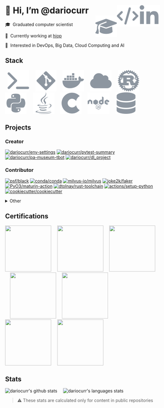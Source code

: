 <h1>
👋 Hi, I’m @dariocurr
<a href="https://www.linkedin.com/in/dariocurr">
    <img align="right" alt="linkedin" src="./assets/linkedin.svg">
</a>
&nbsp;&nbsp;&nbsp;
<a href="https://dariocurr.github.io/">
    <img align="right" alt="website" src="./assets/dev.svg">
</a>
&nbsp;&nbsp;&nbsp;
<a href="https://scholar.google.it/citations?hl=en&user=DhJKkeMAAAAJ">
    <img align="right" alt="gscholar" src="./assets/cap.svg">
</a>
</h1>

🎓&nbsp; Graduated computer scientist

🏢&nbsp; Currently working at [hiop](https://hiop.io/)

👀&nbsp; Interested in DevOps, Big Data, Cloud Computing and AI

## Stack

&nbsp;
![shell](./assets/shell.svg)
&nbsp;&nbsp;&nbsp;
![git](./assets/git.svg)
&nbsp;&nbsp;&nbsp;
![docker](./assets/docker.svg)
&nbsp;&nbsp;&nbsp;
![cloud](./assets/cloud.svg)
&nbsp;&nbsp;&nbsp;
![rust](./assets/rust.svg)
&nbsp;&nbsp;&nbsp;
![python](./assets/python.svg)
&nbsp;&nbsp;&nbsp;
![java](./assets/java.svg)
&nbsp;&nbsp;&nbsp;
![c](./assets/c.svg)
&nbsp;&nbsp;&nbsp;
![node](./assets/node.svg)
&nbsp;&nbsp;&nbsp;
![database](./assets/database.svg)

## Projects

### Creator

[![dariocurr/env-settings](https://github-readme-stats.vercel.app/api/pin/?username=dariocurr&repo=env-settings&theme=transparent&title_color=f59d62&icon_color=f59d62&text_color=aaaaaa&hide_border=true&description_lines_count=3)](https://github.com/dariocurr/env-settings)
[![dariocurr/pytest-summary](https://github-readme-stats.vercel.app/api/pin/?username=dariocurr&repo=pytest-summary&theme=transparent&title_color=f59d62&icon_color=f59d62&text_color=aaaaaa&hide_border=true&description_lines_count=3)](https://github.com/dariocurr/pytest-summary)
[![dariocurr/pa-museum-tbot](https://github-readme-stats.vercel.app/api/pin/?username=dariocurr&repo=pa-museum-tbot&theme=transparent&title_color=f59d62&icon_color=f59d62&text_color=aaaaaa&hide_border=true&description_lines_count=3)](https://github.com/dariocurr/pa-museum-tbot)
[![dariocurr/dl_project](https://github-readme-stats.vercel.app/api/pin/?username=dariocurr&repo=dl_project&theme=transparent&title_color=f59d62&icon_color=f59d62&text_color=aaaaaa&hide_border=true&description_lines_count=3)](https://github.com/dariocurr/dl_project)

### Contributor

[![psf/black](https://github-readme-stats.vercel.app/api/pin/?username=psf&repo=black&theme=transparent&show_owner=true&title_color=f59d62&icon_color=f59d62&text_color=aaaaaa&hide_border=true&description_lines_count=3)](https://github.com/psf/black)
[![conda/conda](https://github-readme-stats.vercel.app/api/pin/?username=conda&repo=conda&theme=transparent&show_owner=true&title_color=f59d62&icon_color=f59d62&text_color=aaaaaa&hide_border=true&description_lines_count=3)](https://github.com/conda/conda)
[![milvus-io/milvus](https://github-readme-stats.vercel.app/api/pin/?username=milvus-io&repo=milvus&theme=transparent&show_owner=true&title_color=f59d62&icon_color=f59d62&text_color=aaaaaa&hide_border=true&description_lines_count=3)](https://github.com/milvus-io/milvus)
[![joke2k/faker](https://github-readme-stats.vercel.app/api/pin/?username=joke2k&repo=faker&theme=transparent&show_owner=true&title_color=f59d62&icon_color=f59d62&text_color=aaaaaa&hide_border=true&description_lines_count=3)](https://github.com/joke2k/faker)
[![PyO3/maturin-action](https://github-readme-stats.vercel.app/api/pin/?username=PyO3&repo=maturin-action&theme=transparent&show_owner=true&title_color=f59d62&icon_color=f59d62&text_color=aaaaaa&hide_border=true&description_lines_count=3)](https://github.com/PyO3/maturin-action)
[![dtolnay/rust-toolchain](https://github-readme-stats.vercel.app/api/pin/?username=dtolnay&repo=rust-toolchain&theme=transparent&show_owner=true&title_color=f59d62&icon_color=f59d62&text_color=aaaaaa&hide_border=true&description_lines_count=3)](https://github.com/dtolnay/rust-toolchain)
[![actions/setup-python](https://github-readme-stats.vercel.app/api/pin/?username=actions&repo=setup-python&theme=transparent&show_owner=true&title_color=f59d62&icon_color=f59d62&text_color=aaaaaa&hide_border=true&description_lines_count=3)](https://github.com/actions/setup-python)
[![cookiecutter/cookiecutter](https://github-readme-stats.vercel.app/api/pin/?username=cookiecutter&repo=cookiecutter&theme=transparent&show_owner=true&title_color=f59d62&icon_color=f59d62&text_color=aaaaaa&hide_border=true&description_lines_count=3)](https://github.com/cookiecutter/cookiecutter)

<details>

  <summary>Other</summary>

  [![github/docs](https://github-readme-stats.vercel.app/api/pin/?username=github&repo=docs&theme=transparent&show_owner=true&title_color=f59d62&icon_color=f59d62&text_color=aaaaaa&hide_border=true&description_lines_count=3)](https://github.com/github/docs)
  [![backstage/mkdocs-monorepo-plugin](https://github-readme-stats.vercel.app/api/pin/?username=backstage&repo=mkdocs-monorepo-plugin&theme=transparent&show_owner=true&title_color=f59d62&icon_color=f59d62&text_color=aaaaaa&hide_border=true&description_lines_count=3)](https://github.com/backstage/mkdocs-monorepo-plugin)
  [![ultrabug/mkdocs-static-i18n](https://github-readme-stats.vercel.app/api/pin/?username=ultrabug&repo=mkdocs-static-i18n&theme=transparent&show_owner=true&title_color=f59d62&icon_color=f59d62&text_color=aaaaaa&hide_border=true&description_lines_count=3)](https://github.com/ultrabug/mkdocs-static-i18n)
  [![Intelligence-AI/learnjsonschema.com](https://github-readme-stats.vercel.app/api/pin/?username=Intelligence-AI&repo=learnjsonschema.com&theme=transparent&show_owner=true&title_color=f59d62&icon_color=f59d62&text_color=aaaaaa&hide_border=true&description_lines_count=3)](https://github.com/intelligence-ai/learnjsonschema.com)
  [![BlueBrain/BluePyEfe](https://github-readme-stats.vercel.app/api/pin/?username=BlueBrain&repo=BluePyEfe&theme=transparent&show_owner=true&title_color=f59d62&icon_color=f59d62&text_color=aaaaaa&hide_border=true&description_lines_count=3)](https://github.com/BlueBrain/BluePyEfe)

</details>

## Certifications

[<img src="https://bestr.it/filemanager/show/8f99bc52-e576-4ecf-9dbc-095bd38d36f4.png" width="150" height="150"/>](https://bestr.it/verify/EJ2XAFDPBL)
&nbsp;&nbsp;&nbsp;
[<img src="https://images.credly.com/size/680x680/images/00634f82-b07f-4bbd-a6bb-53de397fc3a6/image.png" width="150" height="150"/>](https://www.credly.com/badges/33614ca6-2f0d-456b-87e9-bf8b8591cbf8/public_url)
&nbsp;&nbsp;&nbsp;
[<img src="https://images.credly.com/size/680x680/images/b9feab85-1a43-4f6c-99a5-631b88d5461b/image.png" width="150" height="150"/>](https://www.credly.com/badges/e9b6c64c-2175-4345-950b-6331fd88af43/public_url)
&nbsp;&nbsp;&nbsp;
[<img src="https://images.credly.com/size/680x680/images/44994cda-b5b0-44cb-9a6d-d29b57163073/image.png" width="150" height="150"/>](https://www.credly.com/badges/0f158c45-adb0-4ac9-9d5f-0039649e4808/public_url)
&nbsp;&nbsp;&nbsp;
[<img src="https://images.credly.com/size/680x680/images/024d0122-724d-4c5a-bd83-cfe3c4b7a073/image.png" width="150" height="150"/>](https://www.credly.com/badges/0f59d53a-1ecb-4f6f-8a84-96fa3cb55965/public_url)
&nbsp;&nbsp;&nbsp;
[<img src="https://images.credly.com/size/680x680/images/89efc3e7-842b-4790-b09b-9ea5efc71ec3/image.png" width="150" height="150"/>](https://www.credly.com/badges/6da40853-2bc6-4738-887e-8710a10e7a29/public_url)
&nbsp;&nbsp;&nbsp;
[<img src="https://images.credly.com/size/680x680/images/c9ed294b-f8ac-48fa-a8c3-96dab1f110f2/image.png" width="150" height="150"/>](https://www.credly.com/badges/b3c3ae21-61a9-4519-85d6-29a3bb8c443a/public_url)

## Stats

![dariocurr's github stats](https://github-readme-stats.vercel.app/api?username=dariocurr&show_icons=true&theme=transparent&title_color=f59d62&icon_color=f59d62&text_color=aaaaaa&hide_border=true&hide_title=true&hide_rank=true)
&nbsp;&nbsp;&nbsp;
![dariocurr's languages stats](https://github-readme-stats.vercel.app/api/top-langs/?username=dariocurr&hide=html&text&hide_title=true&hide_border=true&layout=compact&langs_count=8&theme=transparent)
> ⚠️ These stats are calculated only for content in public repositories

